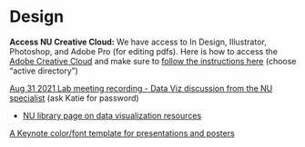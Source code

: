 # Design

**Access NU Creative Cloud:** We have access to In Design, Illustrator, Photoshop, and Adobe Pro (for editing pdfs). 
Here is how to access the [Adobe Creative Cloud](https://adobe.northeastern.edu/) and 
make sure to [follow the instructions here](https://service.northeastern.edu/ogs?id=kb_article&sys_id=4128ecdb1b42745069590dc1604bcbb2) (choose “active directory”)

[Aug 31 2021 Lab meeting recording - Data Viz discussion from the NU specialist](https://northeastern.zoom.us/rec/share/L4GY5DKi6XCi1nf8_RxkzyGyu6NAojZd4nsNsL1WpxiEfNp5qe_PHd5An9ngPANS.49r97rNHCjo5PNSH) (ask Katie for password)

* [NU library page on data visualization resources](https://subjectguides.lib.neu.edu/dataviz/tutorials)

[A Keynote color/font template for presentations and posters](https://github.com/DrK-Lo/lotterhoslabprotocols/raw/gh-pages/ClassicPresentationTheme.key)
